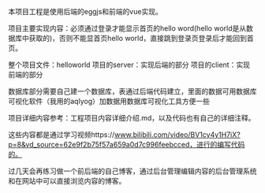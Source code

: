 本项目工程是使用后端的eggjs和前端的vue实现。

项目主要实现内容：必须通过登录才能显示首页的hello word(hello world是从数据库中获取的)，否则不能显首页hello world，直接跳到登录页登录后才能回到首页。

整个项目文件：helloworld
项目的server：实现后端的部分
项目的client：实现前端的部分

数据库部分需要自己建一个数据库，表通过后端代码建立，里面的数据可用数据库可视化软件（我用的aqlyog）加数据用数据库可视化工具方便一些   

项目详细内容参考：工程项目内容详细介绍.md，以及代码也有自己的详细注释。

这些内容都是通过学习视频https://www.bilibili.com/video/BV1cy4y1H7iX?p=8&vd_source=62e9f2b75f57a659a0d7c996feebcced，进行的编写代码的。

过几天会再练习做一个前后端的自己博客，通过后台管理编辑内容的后台管理系统和在网站中可以直接浏览内容的博客。



